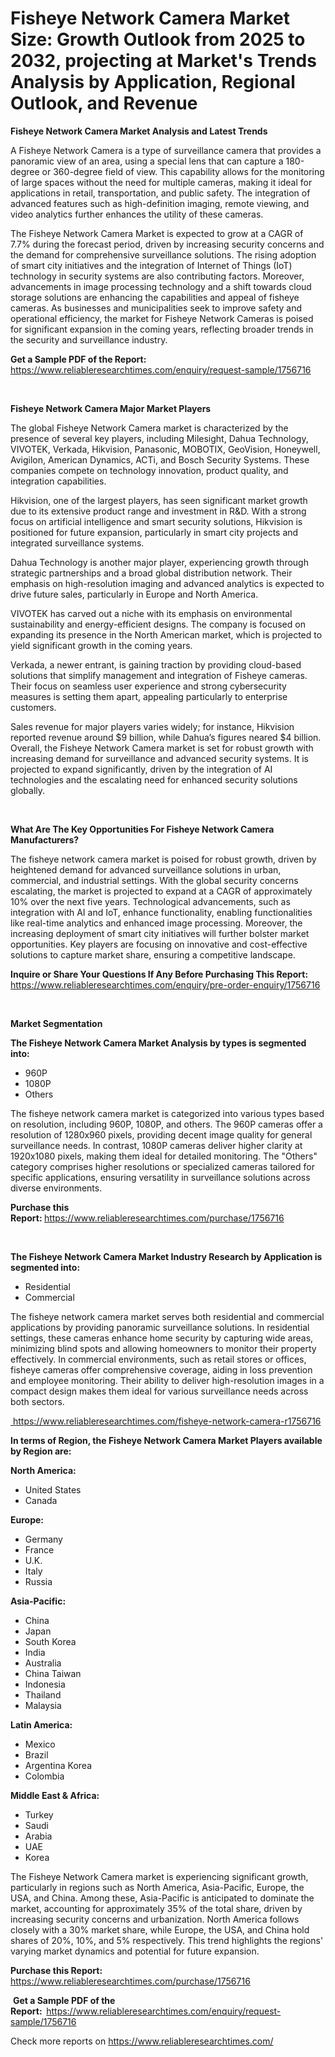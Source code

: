 <p><h1>Fisheye Network Camera Market Size: Growth Outlook from 2025 to 2032, projecting at Market's Trends Analysis by Application, Regional Outlook, and Revenue</h1></p><p><strong>Fisheye Network Camera Market Analysis and Latest Trends</strong></p>
<p><p>A Fisheye Network Camera is a type of surveillance camera that provides a panoramic view of an area, using a special lens that can capture a 180-degree or 360-degree field of view. This capability allows for the monitoring of large spaces without the need for multiple cameras, making it ideal for applications in retail, transportation, and public safety. The integration of advanced features such as high-definition imaging, remote viewing, and video analytics further enhances the utility of these cameras.</p><p>The Fisheye Network Camera Market is expected to grow at a CAGR of 7.7% during the forecast period, driven by increasing security concerns and the demand for comprehensive surveillance solutions. The rising adoption of smart city initiatives and the integration of Internet of Things (IoT) technology in security systems are also contributing factors. Moreover, advancements in image processing technology and a shift towards cloud storage solutions are enhancing the capabilities and appeal of fisheye cameras. As businesses and municipalities seek to improve safety and operational efficiency, the market for Fisheye Network Cameras is poised for significant expansion in the coming years, reflecting broader trends in the security and surveillance industry.</p></p>
<p><strong>Get a Sample PDF of the Report:&nbsp;</strong> <a href="https://www.reliableresearchtimes.com/enquiry/request-sample/1756716?utm_campaign=2006&utm_medium=2&utm_source=Github&utm_content=ia&utm_term=06042025&utm_id=fisheye-network-camera">https://www.reliableresearchtimes.com/enquiry/request-sample/1756716</a></p>
<p>&nbsp;</p>
<p><strong>Fisheye Network Camera Major Market Players</strong></p>
<p><p>The global Fisheye Network Camera market is characterized by the presence of several key players, including Milesight, Dahua Technology, VIVOTEK, Verkada, Hikvision, Panasonic, MOBOTIX, GeoVision, Honeywell, Avigilon, American Dynamics, ACTi, and Bosch Security Systems. These companies compete on technology innovation, product quality, and integration capabilities. </p><p>Hikvision, one of the largest players, has seen significant market growth due to its extensive product range and investment in R&D. With a strong focus on artificial intelligence and smart security solutions, Hikvision is positioned for future expansion, particularly in smart city projects and integrated surveillance systems.</p><p>Dahua Technology is another major player, experiencing growth through strategic partnerships and a broad global distribution network. Their emphasis on high-resolution imaging and advanced analytics is expected to drive future sales, particularly in Europe and North America.</p><p>VIVOTEK has carved out a niche with its emphasis on environmental sustainability and energy-efficient designs. The company is focused on expanding its presence in the North American market, which is projected to yield significant growth in the coming years.</p><p>Verkada, a newer entrant, is gaining traction by providing cloud-based solutions that simplify management and integration of Fisheye cameras. Their focus on seamless user experience and strong cybersecurity measures is setting them apart, appealing particularly to enterprise customers.</p><p>Sales revenue for major players varies widely; for instance, Hikvision reported revenue around $9 billion, while Dahua’s figures neared $4 billion. Overall, the Fisheye Network Camera market is set for robust growth with increasing demand for surveillance and advanced security systems. It is projected to expand significantly, driven by the integration of AI technologies and the escalating need for enhanced security solutions globally.</p></p>
<p>&nbsp;</p>
<p><strong>What Are The Key Opportunities For Fisheye Network Camera Manufacturers?</strong></p>
<p><p>The fisheye network camera market is poised for robust growth, driven by heightened demand for advanced surveillance solutions in urban, commercial, and industrial settings. With the global security concerns escalating, the market is projected to expand at a CAGR of approximately 10% over the next five years. Technological advancements, such as integration with AI and IoT, enhance functionality, enabling functionalities like real-time analytics and enhanced image processing. Moreover, the increasing deployment of smart city initiatives will further bolster market opportunities. Key players are focusing on innovative and cost-effective solutions to capture market share, ensuring a competitive landscape.</p></p>
<p><strong>Inquire or Share Your Questions If Any Before Purchasing This Report:</strong> <a href="https://www.reliableresearchtimes.com/enquiry/pre-order-enquiry/1756716?utm_campaign=2006&utm_medium=2&utm_source=Github&utm_content=ia&utm_term=06042025&utm_id=fisheye-network-camera">https://www.reliableresearchtimes.com/enquiry/pre-order-enquiry/1756716</a></p>
<p>&nbsp;</p>
<p><strong>Market Segmentation</strong></p>
<p><strong>The Fisheye Network Camera Market Analysis by types is segmented into:</strong></p>
<p><ul><li>960P</li><li>1080P</li><li>Others</li></ul></p>
<p><p>The fisheye network camera market is categorized into various types based on resolution, including 960P, 1080P, and others. The 960P cameras offer a resolution of 1280x960 pixels, providing decent image quality for general surveillance needs. In contrast, 1080P cameras deliver higher clarity at 1920x1080 pixels, making them ideal for detailed monitoring. The "Others" category comprises higher resolutions or specialized cameras tailored for specific applications, ensuring versatility in surveillance solutions across diverse environments.</p></p>
<p><strong>Purchase this Report:&nbsp;</strong><a href="https://www.reliableresearchtimes.com/purchase/1756716?utm_campaign=2006&utm_medium=2&utm_source=Github&utm_content=ia&utm_term=06042025&utm_id=fisheye-network-camera">https://www.reliableresearchtimes.com/purchase/1756716</a></p>
<p>&nbsp;</p>
<p><strong>The Fisheye Network Camera Market Industry Research by Application is segmented into:</strong></p>
<p><ul><li>Residential</li><li>Commercial</li></ul></p>
<p><p>The fisheye network camera market serves both residential and commercial applications by providing panoramic surveillance solutions. In residential settings, these cameras enhance home security by capturing wide areas, minimizing blind spots and allowing homeowners to monitor their property effectively. In commercial environments, such as retail stores or offices, fisheye cameras offer comprehensive coverage, aiding in loss prevention and employee monitoring. Their ability to deliver high-resolution images in a compact design makes them ideal for various surveillance needs across both sectors.</p></p>
<p><a href="https://www.reliableresearchtimes.com/fisheye-network-camera-r1756716?utm_campaign=2006&utm_medium=2&utm_source=Github&utm_content=ia&utm_term=06042025&utm_id=fisheye-network-camera">&nbsp;https://www.reliableresearchtimes.com/fisheye-network-camera-r1756716</a></p>
<p><strong>In terms of Region, the Fisheye Network Camera Market Players available by Region are:</strong></p>
<p>
    <p> <strong> North America: </strong>
        <ul>
            <li>United States</li>
            <li>Canada</li>
        </ul>
        </p> 
    <p> <strong> Europe: </strong>
        <ul>
            <li>Germany</li>
            <li>France</li>
            <li>U.K.</li>
            <li>Italy</li>
            <li>Russia</li>
        </ul>
        </p> 
    <p> <strong> Asia-Pacific: </strong>
        <ul>
            <li>China</li>
            <li>Japan</li>
            <li>South Korea</li>
            <li>India</li>
            <li>Australia</li>
            <li>China Taiwan</li>
            <li>Indonesia</li>
            <li>Thailand</li>
            <li>Malaysia</li>
        </ul>
        </p> 
    <p> <strong> Latin America: </strong>
        <ul>
            <li>Mexico</li>
            <li>Brazil</li>
            <li>Argentina Korea</li>
            <li>Colombia</li>
        </ul>
        </p> 
    <p> <strong> Middle East & Africa: </strong>
        <ul>
            <li>Turkey</li>
            <li>Saudi</li>
            <li>Arabia</li>
            <li>UAE</li>
            <li>Korea</li>
        </ul>
    </p>
    </p>
<p><p>The Fisheye Network Camera market is experiencing significant growth, particularly in regions such as North America, Asia-Pacific, Europe, the USA, and China. Among these, Asia-Pacific is anticipated to dominate the market, accounting for approximately 35% of the total share, driven by increasing security concerns and urbanization. North America follows closely with a 30% market share, while Europe, the USA, and China hold shares of 20%, 10%, and 5% respectively. This trend highlights the regions' varying market dynamics and potential for future expansion.</p></p>
<p><strong>Purchase this Report: </strong><a href="https://www.reliableresearchtimes.com/purchase/1756716?utm_campaign=2006&utm_medium=2&utm_source=Github&utm_content=ia&utm_term=06042025&utm_id=fisheye-network-camera">https://www.reliableresearchtimes.com/purchase/1756716</a></p>
<p>&nbsp;<strong>Get a Sample PDF of the Report:&nbsp;&nbsp;</strong><a href="https://www.reliableresearchtimes.com/enquiry/request-sample/1756716?utm_campaign=2006&utm_medium=2&utm_source=Github&utm_content=ia&utm_term=06042025&utm_id=fisheye-network-camera">https://www.reliableresearchtimes.com/enquiry/request-sample/1756716</a></p>
<p><strong></strong></p>
<p>Check more reports on <a href="https://www.reliableresearchtimes.com/?utm_campaign=2006&utm_medium=2&utm_source=Github&utm_content=ia&utm_term=06042025&utm_id=fisheye-network-camera">https://www.reliableresearchtimes.com/</a></p>